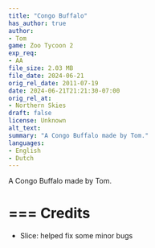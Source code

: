 ```yaml
---
title: "Congo Buffalo"
has_author: true
author: 
- Tom
game: Zoo Tycoon 2
exp_req: 
- AA
file_size: 2.03 MB
file_date: 2024-06-21
orig_rel_date: 2011-07-19
date: 2024-06-21T21:21:30-07:00
orig_rel_at: 
- Northern Skies
draft: false
license: Unknown
alt_text: 
summary: "A Congo Buffalo made by Tom."
languages:
- English
- Dutch
---
```


A Congo Buffalo made by Tom.

=== 
Credits
===

- Slice: helped fix some minor bugs